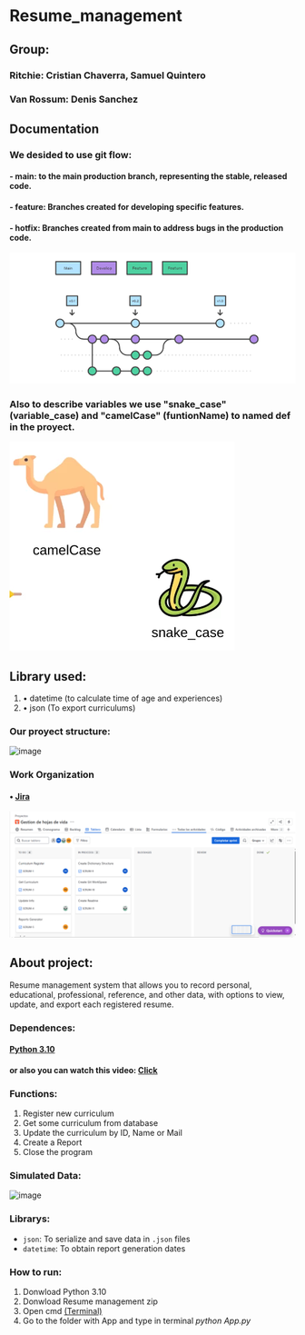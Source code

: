 # Resume_management

## Group: 
### Ritchie: Cristian Chaverra, Samuel Quintero
### Van Rossum: Denis Sanchez

## Documentation


### We desided to use git flow: 
#### - main: to the main production branch, representing the stable, released code. 
#### - feature: Branches created for developing specific features.
#### - hotfix: Branches created from main to address  bugs in the production code.


![alt text](image-1.png)


### Also to describe variables we use "snake_case" (variable_case) and "camelCase" (funtionName) to named def in the proyect.


![alt text](image-2.png)



## Library used:
1. • datetime (to calculate time of age and experiences)
2. • json (To export curriculums)


### Our proyect structure:

![image](https://github.com/user-attachments/assets/8cc406c5-abc9-454c-bc5f-632c24781401)


 ### Work Organization

#### • [Jira](#https://contactdenissanchez.atlassian.net/jira/software/projects/SCRUM/boards/1)

![alt text](Jira_Table-First-Sprim.png)

## About project:

Resume management system that allows you to record personal, educational, professional, reference, and other data, with options to view, update, and export each registered resume.

### Dependences:
#### [Python 3.10](#https://www.python.org/downloads/)
#### or also you can watch this video: [Click](https://www.youtube.com/watch?v=9o4gDQvVkLU)

### Functions:
 1. Register new curriculum
 2. Get some curriculum from database
 3. Update the curriculum by ID, Name or Mail
 4. Create a Report 
 5. Close the program

### Simulated Data:

![image](https://github.com/user-attachments/assets/35f34d39-26a7-45a6-b9f2-2d8c576b3b8f)

### Librarys:

- `json`: To serialize and save data in `.json` files
- `datetime`: To obtain report generation dates       



### How to run:

 1. Donwload Python 3.10
 2. Donwload Resume management zip
 3. Open cmd [(Terminal)](#https://www.youtube.com/watch?v=JvHHgnOqW4w)
 4. Go to the folder with App and type in terminal *python App.py*
